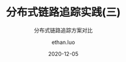 ---
layout:     post
title:      分布式链路追踪实践(三)
subtitle:   分布式链路追踪方案对比
date:       2020-12-05
author:     ethan.luo
header-img: img/post-bg-keybord.jpg
catalog: true
tags:
    - 分布式链路追踪
    - Opentracing
    - Jaeger
---